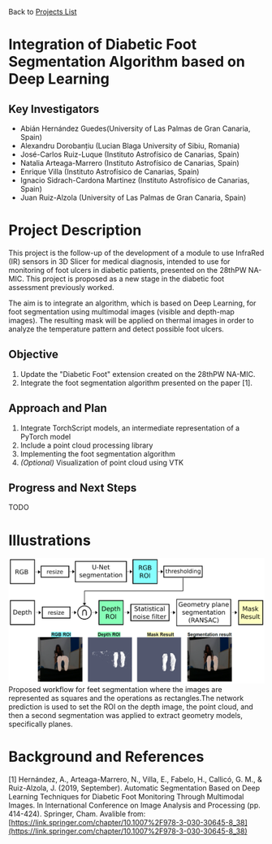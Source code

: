 Back to [Projects List](../../README.md#ProjectsList)

# Integration of Diabetic Foot Segmentation Algorithm based on Deep Learning

## Key Investigators

- Abián Hernández Guedes(University of Las Palmas de Gran Canaria, Spain)
- Alexandru Dorobanțiu (Lucian Blaga University of Sibiu, Romania)
- José-Carlos Ruiz-Luque (Instituto Astrofísico de Canarias, Spain)
- Natalia Arteaga-Marrero (Instituto Astrofísico de Canarias, Spain)
- Enrique Villa (Instituto Astrofísico de Canarias, Spain)
- Ignacio Sidrach-Cardona Martinez (Instituto Astrofísico de Canarias, Spain)
- Juan Ruiz-Alzola (University of Las Palmas de Gran Canaria, Spain)


# Project Description

This project is the follow-up of the development of a module to use InfraRed (IR) sensors in 3D Slicer for medical diagnosis, intended to use for monitoring of foot ulcers in diabetic patients, presented on the 28thPW NA-MIC. This project is proposed as a new stage in the diabetic foot assessment previously worked.

The aim is to integrate an algorithm, which is based on Deep Learning, for foot segmentation using multimodal images (visible and depth-map images). The resulting mask will be applied on thermal images in order to analyze the temperature pattern and detect possible foot ulcers.

## Objective

1. Update the "Diabetic Foot" extension created on the 28thPW NA-MIC.
1. Integrate the foot segmentation algorithm presented on the paper [1].

## Approach and Plan

1. Integrate TorchScript models, an intermediate representation of a PyTorch model
1. Include a point cloud processing library
1. Implementing the foot segmentation algorithm
1. *(Optional)* Visualization of point cloud using VTK

## Progress and Next Steps
TODO

# Illustrations
![Workflow](images/Workflow.png "Proposed workflow")
Proposed workflow for feet segmentation where the images are represented as squares
and the operations as rectangles.The network prediction is used to set the ROI on the depth
image, the point cloud, and then a second segmentation was applied to extract geometry models,
specifically planes.

# Background and References

[1] Hernández, A., Arteaga-Marrero, N., Villa, E., Fabelo, H., Callicó, G. M., & Ruiz-Alzola, J. (2019, September). Automatic Segmentation Based on Deep Learning Techniques for Diabetic Foot Monitoring Through Multimodal Images. In International Conference on Image Analysis and Processing (pp. 414-424). Springer, Cham. Avalible from: [https://link.springer.com/chapter/10.1007%2F978-3-030-30645-8_38](https://link.springer.com/chapter/10.1007%2F978-3-030-30645-8_38)

